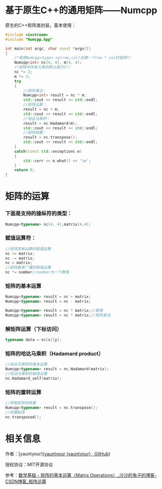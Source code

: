 # **基于原生C++的通用矩阵——Numcpp**

原生的C++矩阵类封装，基本使用：

```c++
#include <iostream>
#include "Numcpp.hpp"

int main(int argc, char const *argv[])
{
    /*使用Numcpp<type> np(row,col)创建一个row * col的矩阵*/
    Numcpp<int> nc(4, 4), m(4, 4);
	/*矩阵中所有元素的默认值为1*/
    nc *= 2;
    m *= 3;
    try
    {
        //矩阵乘法：
        Numcpp<int> result = nc * m;
        std::cout << result << std::endl;
        //矩阵运算：
        result = nc + m;
        std::cout << result << std::endl;
        //哈达马乘积：
        result = nc.Hadamard(m);
        std::cout << result << std::endl;
        //矩阵转置：
        result = nc.transpose();
        std::cout << result << std::endl;
    }
    catch(const std::exception& e)
    {
        std::cerr << e.what() << '\n';
    }
    return 0;
}
```

# **矩阵的运算**

### 下面是支持的操纵符的类型：

```c++
Numcpp<typename> nc(4, 4),matrix(4,4);
```

### 赋值运算符：

```c++
//矩阵简单运算的赋值运算
nc += matrix;
nc -= matrix;
nc = matrix;
//矩阵数乘广播的赋值运算
nc *= number//number为一个数值
```

### 矩阵的基本运算

```c++
Numcpp<typename> result = nc + matrix;
Numcpp<typename> result = nc - matrix;

Numcpp<typename> result = nc * matrix;//数乘
Numcpp<typename> result = nc * matrix;//矩阵乘法
```

### 解矩阵运算（下标访问）

```c++
typename data = nc[x][y];
```

### 矩阵的哈达马乘积（Hadamard product）

```c++
//哈达马乘积的基本运算
Numcpp<typename> result = nc.Hadamard(matrix);
//哈达马乘积的赋值运算
nc.Hadamard_self(matrix);
```

### 矩阵的置转运算

```c++
//获取矩阵的转置
Numcpp<typename> result = nc.transpose();
//转置矩阵
nc.transposed();
```

# 相关信息

作者：[yauntyour]([yauntyour (yauntyour) · GitHub](https://github.com/yauntyour/))

授权协议：MIT开源协议

参考：[数学基础 - 矩阵的基本运算（Matrix Operations）_沙沙的兔子的博客-CSDN博客_矩阵运算](https://blog.csdn.net/darkrabbit/article/details/80025935)